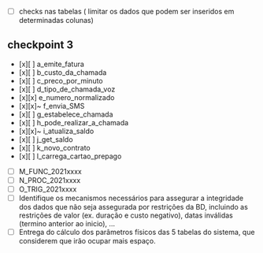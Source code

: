 - [ ] checks nas tabelas ( limitar os dados que podem ser inseridos  em determinadas colunas)

## checkpoint 3

- [x][ ]  a_emite_fatura
- [x][ ]  b_custo_da_chamada
- [x][ ]  c_preco_por_minuto
- [x][ ]  d_tipo_de_chamada_voz
- [x][x]  e_numero_normalizado
- [x][x]~  f_envia_SMS
- [x][ ]  g_estabelece_chamada
- [x][ ]  h_pode_realizar_a_chamada
- [x][x]~  i_atualiza_saldo
- [x][ ]  j_get_saldo
- [x][ ]  k_novo_contrato
- [x][ ]  l_carrega_cartao_prepago
- [ ]  M_FUNC_2021xxxx
- [ ]  N_PROC_2021xxxx
- [ ]  O_TRIG_2021xxxx
- [ ]  Identifique os mecanismos necessários para assegurar a integridade dos dados que não seja assegurada
por restrições da BD, incluindo as restrições de valor (ex. duração e custo negativo), datas inválidas
(termino anterior ao inicio), …
- [ ] Entrega do cálculo dos parâmetros físicos das 5 tabelas do sistema, que considerem que irão ocupar
mais espaço.